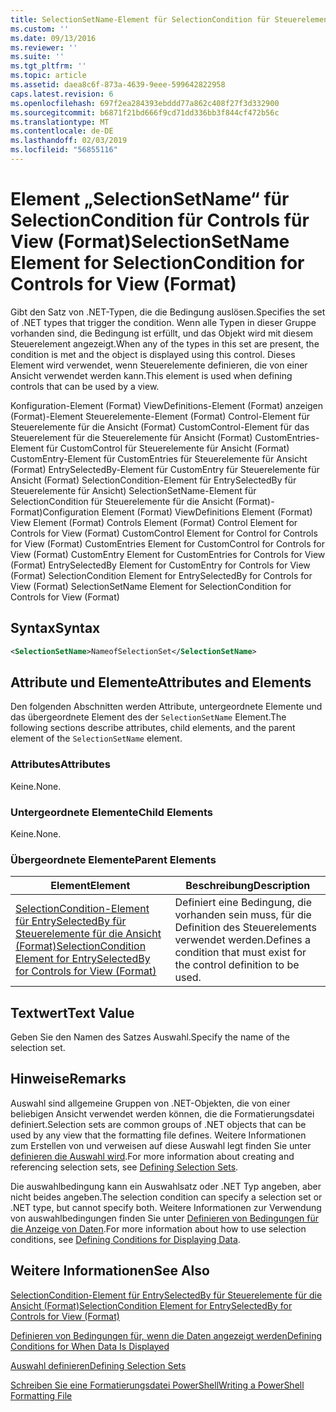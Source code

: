 ```yaml
---
title: SelectionSetName-Element für SelectionCondition für Steuerelemente für die Ansicht (Format) | Microsoft-Dokumentation
ms.custom: ''
ms.date: 09/13/2016
ms.reviewer: ''
ms.suite: ''
ms.tgt_pltfrm: ''
ms.topic: article
ms.assetid: daea8c6f-873a-4639-9eee-599642822958
caps.latest.revision: 6
ms.openlocfilehash: 697f2ea284393ebddd77a862c408f27f3d332900
ms.sourcegitcommit: b6871f21bd666f9cd71dd336bb3f844cf472b56c
ms.translationtype: MT
ms.contentlocale: de-DE
ms.lasthandoff: 02/03/2019
ms.locfileid: "56855116"
---
```

# <a name="selectionsetname-element-for-selectioncondition-for-controls-for-view-format"></a><span data-ttu-id="1401f-102">Element „SelectionSetName“ für SelectionCondition für Controls für View (Format)</span><span class="sxs-lookup"><span data-stu-id="1401f-102">SelectionSetName Element for SelectionCondition for Controls for View (Format)</span></span>

<span data-ttu-id="1401f-103">Gibt den Satz von .NET-Typen, die die Bedingung auslösen.</span><span class="sxs-lookup"><span data-stu-id="1401f-103">Specifies the set of .NET types that trigger the condition.</span></span> <span data-ttu-id="1401f-104">Wenn alle Typen in dieser Gruppe vorhanden sind, die Bedingung ist erfüllt, und das Objekt wird mit diesem Steuerelement angezeigt.</span><span class="sxs-lookup"><span data-stu-id="1401f-104">When any of the types in this set are present, the condition is met and the object is displayed using this control.</span></span> <span data-ttu-id="1401f-105">Dieses Element wird verwendet, wenn Steuerelemente definieren, die von einer Ansicht verwendet werden kann.</span><span class="sxs-lookup"><span data-stu-id="1401f-105">This element is used when defining controls that can be used by a view.</span></span>

<span data-ttu-id="1401f-106">Konfiguration-Element (Format) ViewDefinitions-Element (Format) anzeigen (Format)-Element Steuerelemente-Element (Format) Control-Element für Steuerelemente für die Ansicht (Format) CustomControl-Element für das Steuerelement für die Steuerelemente für Ansicht (Format) CustomEntries-Element für CustomControl für Steuerelemente für Ansicht (Format) CustomEntry-Element für CustomEntries für Steuerelemente für Ansicht (Format) EntrySelectedBy-Element für CustomEntry für Steuerelemente für Ansicht (Format) SelectionCondition-Element für EntrySelectedBy für Steuerelemente für Ansicht) SelectionSetName-Element für SelectionCondition für Steuerelemente für die Ansicht (Format)-Format)</span><span class="sxs-lookup"><span data-stu-id="1401f-106">Configuration Element (Format) ViewDefinitions Element (Format) View Element (Format) Controls Element (Format) Control Element for Controls for View (Format) CustomControl Element for Control for Controls for View (Format) CustomEntries Element for CustomControl for Controls for View (Format) CustomEntry Element for CustomEntries for Controls for View (Format) EntrySelectedBy Element for CustomEntry for Controls for View (Format) SelectionCondition Element for EntrySelectedBy for Controls for View (Format) SelectionSetName Element for SelectionCondition for Controls for View (Format)</span></span>

## <a name="syntax"></a><span data-ttu-id="1401f-107">Syntax</span><span class="sxs-lookup"><span data-stu-id="1401f-107">Syntax</span></span>

```xml
<SelectionSetName>NameofSelectionSet</SelectionSetName>
```

## <a name="attributes-and-elements"></a><span data-ttu-id="1401f-108">Attribute und Elemente</span><span class="sxs-lookup"><span data-stu-id="1401f-108">Attributes and Elements</span></span>

<span data-ttu-id="1401f-109">Den folgenden Abschnitten werden Attribute, untergeordnete Elemente und das übergeordnete Element des der `SelectionSetName` Element.</span><span class="sxs-lookup"><span data-stu-id="1401f-109">The following sections describe attributes, child elements, and the parent element of the `SelectionSetName` element.</span></span>

### <a name="attributes"></a><span data-ttu-id="1401f-110">Attributes</span><span class="sxs-lookup"><span data-stu-id="1401f-110">Attributes</span></span>

<span data-ttu-id="1401f-111">Keine.</span><span class="sxs-lookup"><span data-stu-id="1401f-111">None.</span></span>

### <a name="child-elements"></a><span data-ttu-id="1401f-112">Untergeordnete Elemente</span><span class="sxs-lookup"><span data-stu-id="1401f-112">Child Elements</span></span>

<span data-ttu-id="1401f-113">Keine.</span><span class="sxs-lookup"><span data-stu-id="1401f-113">None.</span></span>

### <a name="parent-elements"></a><span data-ttu-id="1401f-114">Übergeordnete Elemente</span><span class="sxs-lookup"><span data-stu-id="1401f-114">Parent Elements</span></span>

|<span data-ttu-id="1401f-115">Element</span><span class="sxs-lookup"><span data-stu-id="1401f-115">Element</span></span>|<span data-ttu-id="1401f-116">Beschreibung</span><span class="sxs-lookup"><span data-stu-id="1401f-116">Description</span></span>|
|-------------|-----------------|
|[<span data-ttu-id="1401f-117">SelectionCondition-Element für EntrySelectedBy für Steuerelemente für die Ansicht (Format)</span><span class="sxs-lookup"><span data-stu-id="1401f-117">SelectionCondition Element for EntrySelectedBy for Controls for View (Format)</span></span>](./selectioncondition-element-for-entryselectedby-for-controls-for-view-format.md)|<span data-ttu-id="1401f-118">Definiert eine Bedingung, die vorhanden sein muss, für die Definition des Steuerelements verwendet werden.</span><span class="sxs-lookup"><span data-stu-id="1401f-118">Defines a condition that must exist for the control definition to be used.</span></span>|

## <a name="text-value"></a><span data-ttu-id="1401f-119">Textwert</span><span class="sxs-lookup"><span data-stu-id="1401f-119">Text Value</span></span>

<span data-ttu-id="1401f-120">Geben Sie den Namen des Satzes Auswahl.</span><span class="sxs-lookup"><span data-stu-id="1401f-120">Specify the name of the selection set.</span></span>

## <a name="remarks"></a><span data-ttu-id="1401f-121">Hinweise</span><span class="sxs-lookup"><span data-stu-id="1401f-121">Remarks</span></span>

<span data-ttu-id="1401f-122">Auswahl sind allgemeine Gruppen von .NET-Objekten, die von einer beliebigen Ansicht verwendet werden können, die die Formatierungsdatei definiert.</span><span class="sxs-lookup"><span data-stu-id="1401f-122">Selection sets are common groups of .NET objects that can be used by any view that the formatting file defines.</span></span> <span data-ttu-id="1401f-123">Weitere Informationen zum Erstellen von und verweisen auf diese Auswahl legt finden Sie unter [definieren die Auswahl wird](./defining-selection-sets.md).</span><span class="sxs-lookup"><span data-stu-id="1401f-123">For more information about creating and referencing selection sets, see [Defining Selection Sets](./defining-selection-sets.md).</span></span>

<span data-ttu-id="1401f-124">Die auswahlbedingung kann ein Auswahlsatz oder .NET Typ angeben, aber nicht beides angeben.</span><span class="sxs-lookup"><span data-stu-id="1401f-124">The selection condition can specify a selection set or .NET type, but cannot specify both.</span></span> <span data-ttu-id="1401f-125">Weitere Informationen zur Verwendung von auswahlbedingungen finden Sie unter [Definieren von Bedingungen für die Anzeige von Daten](./defining-conditions-for-displaying-data.md).</span><span class="sxs-lookup"><span data-stu-id="1401f-125">For more information about how to use selection conditions, see [Defining Conditions for Displaying Data](./defining-conditions-for-displaying-data.md).</span></span>

## <a name="see-also"></a><span data-ttu-id="1401f-126">Weitere Informationen</span><span class="sxs-lookup"><span data-stu-id="1401f-126">See Also</span></span>

[<span data-ttu-id="1401f-127">SelectionCondition-Element für EntrySelectedBy für Steuerelemente für die Ansicht (Format)</span><span class="sxs-lookup"><span data-stu-id="1401f-127">SelectionCondition Element for EntrySelectedBy for Controls for View (Format)</span></span>](./selectioncondition-element-for-entryselectedby-for-controls-for-view-format.md)

[<span data-ttu-id="1401f-128">Definieren von Bedingungen für, wenn die Daten angezeigt werden</span><span class="sxs-lookup"><span data-stu-id="1401f-128">Defining Conditions for When Data Is Displayed</span></span>](./defining-conditions-for-displaying-data.md)

[<span data-ttu-id="1401f-129">Auswahl definieren</span><span class="sxs-lookup"><span data-stu-id="1401f-129">Defining Selection Sets</span></span>](./defining-selection-sets.md)

[<span data-ttu-id="1401f-130">Schreiben Sie eine Formatierungsdatei PowerShell</span><span class="sxs-lookup"><span data-stu-id="1401f-130">Writing a PowerShell Formatting File</span></span>](./writing-a-powershell-formatting-file.md)
